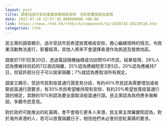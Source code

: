 ```yaml
---
layout: post
title: 調查指過半受訪者冀放寬檢疫安排　否則影響旅遊及營商
date: 2022-07-28 12:57:10.000000000 +08:00
link: https://news.rthk.hk/rthk/ch/component/k2/1659734-20220728.htm
categories: rthk
---
```


民主黨的調查顯示，過半受訪市民希望放寬檢疫安排，擔心繼續現時的情況，令商業活動無法進行，影響經濟，其他人將來不會選擇香港作為旅遊及營商地區。

調查於7月1日至20日，透過電話隨機抽樣成功訪問1041市民。結果發現，28%人認為應維持目前的7日酒店隔離，25%認為應縮短至3至5日，20%認為應維持7日，但容許部分日子可以居家隔離；7%就認為應取消所有規定。

調查又顯示，受訪市民對疫苗通行證意見分歧，有約40%市民認為需要增加或收緊疫苗通行證要求，有30%市民希望維持現有安排，有約20%希望放寬疫苗通行證的規定，其餘約10%則認為要全面取消疫苗通行證。民主黨認為政府應多做解說，多聽市民意見。

對於政府可能推出的紅黃碼，會不會吸引更多人來港，民主黨主席羅健熙認為，對於海外來港的人，若可以放寬隔離日子，相信他們未必會抗拒紅黃碼的要求。
